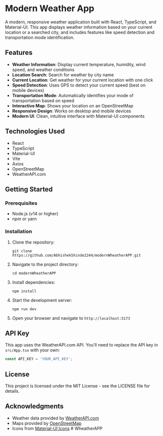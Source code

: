 # Modern Weather App

A modern, responsive weather application built with React, TypeScript, and Material-UI. This app displays weather information based on your current location or a searched city, and includes features like speed detection and transportation mode identification.

## Features

- **Weather Information**: Display current temperature, humidity, wind speed, and weather conditions
- **Location Search**: Search for weather by city name
- **Current Location**: Get weather for your current location with one click
- **Speed Detection**: Uses GPS to detect your current speed (best on mobile devices)
- **Transportation Mode**: Automatically identifies your mode of transportation based on speed
- **Interactive Map**: Shows your location on an OpenStreetMap
- **Responsive Design**: Works on desktop and mobile devices
- **Modern UI**: Clean, intuitive interface with Material-UI components

## Technologies Used

- React
- TypeScript
- Material-UI
- Vite
- Axios
- OpenStreetMap
- WeatherAPI.com

## Getting Started

### Prerequisites

- Node.js (v14 or higher)
- npm or yarn

### Installation

1. Clone the repository:
   ```
   git clone https://github.com/AbhishekShinde2244/modernWheatherAPP.git
   ```

2. Navigate to the project directory:
   ```
   cd modernWheatherAPP
   ```

3. Install dependencies:
   ```
   npm install
   ```

4. Start the development server:
   ```
   npm run dev
   ```

5. Open your browser and navigate to `http://localhost:5173`

## API Key

This app uses the WeatherAPI.com API. You'll need to replace the API key in `src/App.tsx` with your own:

```typescript
const API_KEY = 'YOUR_API_KEY';
```

## License

This project is licensed under the MIT License - see the LICENSE file for details.

## Acknowledgments

- Weather data provided by [WeatherAPI.com](https://www.weatherapi.com/)
- Maps provided by [OpenStreetMap](https://www.openstreetmap.org/)
- Icons from [Material-UI Icons](https://mui.com/material-ui/material-icons/) # WheatherAPP
